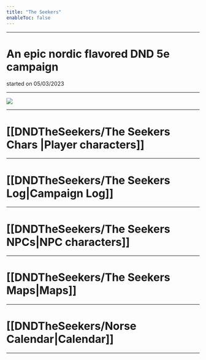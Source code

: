 ```yaml
---
title: "The Seekers"
enableToc: false
---
```

___
# An epic nordic flavored DND 5e campaign
started on 05/03/2023
___
![ ](DNDTheSeekers/images/seekersmap.jpeg)
___
# [[DNDTheSeekers/The Seekers Chars |Player characters]]
___
# [[DNDTheSeekers/The Seekers Log|Campaign Log]]
___
# [[DNDTheSeekers/The Seekers NPCs|NPC characters]]
___
# [[DNDTheSeekers/The Seekers Maps|Maps]]
___
# [[DNDTheSeekers/Norse Calendar|Calendar]] 
___